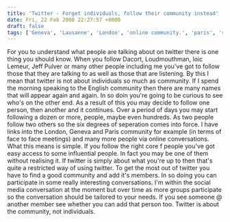 ```yaml
---
title: 'Twitter - Forget individuals, follow their community instead'
date: Fri, 22 Feb 2008 22:27:57 +0000
draft: false
tags: ['Geneva', 'Lausanne', 'London', 'online community.', 'paris', 'social media', 'social media', 'twitter', 'twitter']
---
```


For you to understand what people are talking about on twitter there is one thing you should know. When you follow Dacort, Loudmouthman, loic Lemeur, Jeff Pulver or many other people including me you've got to follow those that they are talking to as well as those that are listening. By this I mean that twitter is not about individuals so much as community. If I spend the morning speaking to the English community then there are many names that will appear again and again. In so doin you're going to be curious to see who's on the other end. As a result of this you may decide to follow one person, then another and it continues. Over a period of days you may start following a dozen or more, people, maybe even hundreds. As two people follow two others so the six degrees of seperation comes into force. I have links into the London, Geneva and Paris community for example (in terms of face to face meetings) and many more people via online conversations. What this means is simple. If you follow the right core f people you've got easy access to some influential people. In fact you may be one of them without realising it. If twitter is simply about what you're up to then that's quite a restricted way of using twitter. To get the most out of twitter you have to find a good community and add it's members. In so doing you can participate in some really interesting conversations. I'm within the social media conversation at the moment but over time as more groups participate so the conversation should be tailored to your needs. If you see someone @ another member see whether you can add that person too. Twitter is about the community, not individuals.